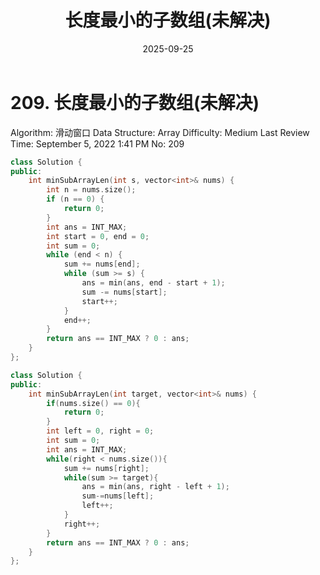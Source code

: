 ﻿---
layout: post
title: "长度最小的子数组(未解决)"
date: 2025-09-25
categories: leetcode
tags: [leetcode, algorithm]
---
# 209. 长度最小的子数组(未解决)

Algorithm: 滑动窗口
Data Structure: Array
Difficulty: Medium
Last Review Time: September 5, 2022 1:41 PM
No: 209

```cpp
class Solution {
public:
    int minSubArrayLen(int s, vector<int>& nums) {
        int n = nums.size();
        if (n == 0) {
            return 0;
        }
        int ans = INT_MAX;
        int start = 0, end = 0;
        int sum = 0;
        while (end < n) {
            sum += nums[end];
            while (sum >= s) {
                ans = min(ans, end - start + 1);
                sum -= nums[start];
                start++;
            }
            end++;
        }
        return ans == INT_MAX ? 0 : ans;
    }
};
```

```cpp
class Solution {
public:
    int minSubArrayLen(int target, vector<int>& nums) {
        if(nums.size() == 0){
            return 0;
        }
        int left = 0, right = 0;
        int sum = 0;
        int ans = INT_MAX;
        while(right < nums.size()){
            sum += nums[right];
            while(sum >= target){
                ans = min(ans, right - left + 1);
                sum-=nums[left];
                left++;
            }
            right++;
        }
        return ans == INT_MAX ? 0 : ans;
    }
};
```
